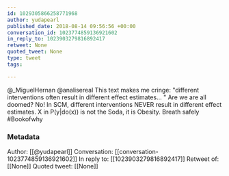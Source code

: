 ```yaml
---
id: 1029305866258771968
author: yudapearl
published_date: 2018-08-14 09:56:56 +00:00
conversation_id: 1023774859136921602
in_reply_to: 1023903279816892417
retweet: None
quoted_tweet: None
type: tweet
tags:

---
```


@_MiguelHernan @analisereal This text makes me cringe: "different interventions often result in different
effect estimates... " Are we are all doomed? 
No! In SCM, different interventions NEVER result in different effect estimates. X in P(y|do(x)) is not the Soda, it is Obesity.  Breath safely #Bookofwhy

### Metadata

Author: [[@yudapearl]]
Conversation: [[conversation-1023774859136921602]]
In reply to: [[1023903279816892417]]
Retweet of: [[None]]
Quoted tweet: [[None]]
